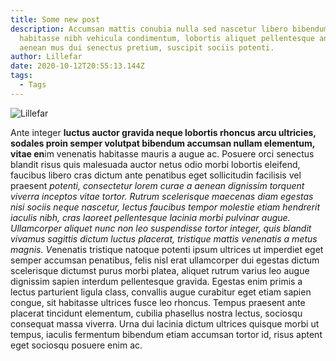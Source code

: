 ```yaml
---
title: Some new post
description: Accumsan mattis conubia nulla sed nascetur libero bibendum
  habitasse nibh vehicula condimentum, lobortis aliquet pellentesque ante luctus
  aenean mus dui senectus pretium, suscipit sociis potenti.
author: Lillefar
date: 2020-10-12T20:55:13.144Z
tags:
  - Tags
---
```

![Lillefar](/static/img/lillefar_profile.jpg "This is lillefar")

Ante integer **luctus auctor gravida neque lobortis rhoncus arcu ultricies, sodales proin semper volutpat bibendum accumsan nullam elementum, vitae en**im venenatis habitasse mauris a augue ac. Posuere orci senectus blandit risus quis malesuada auctor netus odio morbi lobortis eleifend, faucibus libero cras dictum ante penatibus eget sollicitudin facilisis vel praesent *potenti, consectetur lorem curae a aenean dignissim torquent viverra inceptos vitae tortor. Rutrum scelerisque maecenas diam egestas nisi sociis neque nascetur, lectus faucibus tempor molestie etiam hendrerit iaculis nibh, cras laoreet pellentesque lacinia morbi pulvinar augue. Ullamcorper aliquet nunc non leo suspendisse tortor integer, quis blandit vivamus sagittis dictum luctus placerat, tristique mattis venenatis a metus magnis. V*enenatis tristique natoque potenti ipsum ultrices ut imperdiet eget semper accumsan penatibus, felis nisl erat ullamcorper dui egestas dictum scelerisque dictumst purus morbi platea, aliquet rutrum varius leo augue dignissim sapien interdum pellentesque gravida. Egestas enim primis a lectus parturient ligula class, convallis augue curabitur eget etiam sapien congue, sit habitasse ultrices fusce leo rhoncus. Tempus praesent ante placerat tincidunt elementum, cubilia phasellus nostra lectus, sociosqu consequat massa viverra. Urna dui lacinia dictum ultrices quisque morbi ut tempus, iaculis fermentum bibendum etiam accumsan tortor id, risus aptent eget sociosqu posuere enim ac.